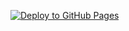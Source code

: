 [![Deploy to GitHub Pages](https://github.com/owner-scotthwcouk/owner-scotthwcouk.github.io/actions/workflows/deploy.yml/badge.svg)](https://github.com/owner-scotthwcouk/owner-scotthwcouk.github.io/actions/workflows/deploy.yml)
